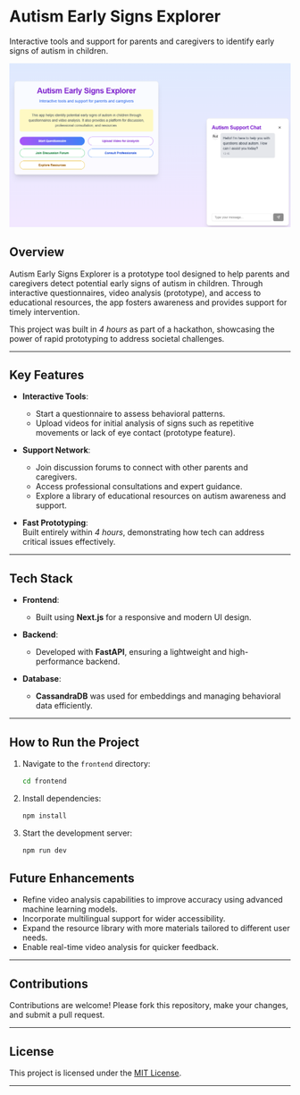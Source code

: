 
# Autism Early Signs Explorer  

Interactive tools and support for parents and caregivers to identify early signs of autism in children.  

![App Screenshot](front.png)  

## Overview  

Autism Early Signs Explorer is a prototype tool designed to help parents and caregivers detect potential early signs of autism in children. Through interactive questionnaires, video analysis (prototype), and access to educational resources, the app fosters awareness and provides support for timely intervention.  

This project was built in *4 hours* as part of a hackathon, showcasing the power of rapid prototyping to address societal challenges.  

---

## Key Features  

- **Interactive Tools**:  
  - Start a questionnaire to assess behavioral patterns.  
  - Upload videos for initial analysis of signs such as repetitive movements or lack of eye contact (prototype feature).  

- **Support Network**:  
  - Join discussion forums to connect with other parents and caregivers.  
  - Access professional consultations and expert guidance.  
  - Explore a library of educational resources on autism awareness and support.  

- **Fast Prototyping**:  
  Built entirely within *4 hours*, demonstrating how tech can address critical issues effectively.  

---

## Tech Stack  

- **Frontend**:  
  - Built using **Next.js** for a responsive and modern UI design.  

- **Backend**:  
  - Developed with **FastAPI**, ensuring a lightweight and high-performance backend.  

- **Database**:  
  - **CassandraDB** was used for embeddings and managing behavioral data efficiently.  

---

## How to Run the Project  

1. Navigate to the `frontend` directory:  
   ```bash  
   cd frontend  
   ```  
2. Install dependencies:  
   ```bash  
   npm install  
   ```  
3. Start the development server:  
   ```bash  
   npm run dev  
   ```  
## Future Enhancements  

- Refine video analysis capabilities to improve accuracy using advanced machine learning models.  
- Incorporate multilingual support for wider accessibility.  
- Expand the resource library with more materials tailored to different user needs.  
- Enable real-time video analysis for quicker feedback.  

---

## Contributions  

Contributions are welcome! Please fork this repository, make your changes, and submit a pull request.  

---

## License  

This project is licensed under the [MIT License](LICENSE).  

---
